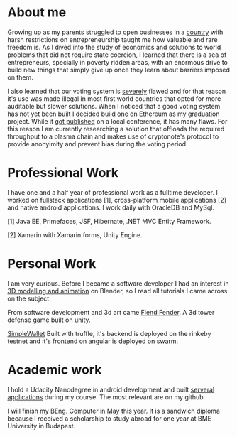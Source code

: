 # About me

Growing up as my parents struggled to open businesses in a [country](https://www.fraserinstitute.org/economic-freedom/map?geozone=world&page=map&year=2015&countries=BRA) with harsh restrictions on entrepreneurship taught me how valuable and rare freedom is. As I dived into the study of economics and solutions to world problems that did not require state coercion, I learned that there is a sea of entrepreneurs, specially in poverty ridden areas, with an enormous drive to build new things that simply give up once they learn about barriers imposed on them.

I also learned that our voting system is [severely](https://en.wikipedia.org/wiki/Electronic_voting_in_Brazil) flawed and for that reason it's use was made illegal in most first world countries that opted for more auditable but slower solutions. When I noticed that a good voting system has not yet been built I decided build [one](github.com/mtsalenc/ethervoltz) on Ethereum as my graduation project. While it [got published](https://www.linkedin.com/feed/update/urn:li:activity:6348247992734089217) on a local conference, it has many flaws. For this reason I am currently researching a solution that offloads the required throughput to a plasma chain and makes use of cryptonote's protocol to provide anonyimity and prevent bias during the voting period.

# Professional Work
I have one and a half year of professional work as a fulltime developer. I worked on fullstack applications [1], cross-platform mobile applications [2] and native android applications. I work daily with OracleDB and MySql.

[1] Java EE, Primefaces, JSF, Hibernate, .NET MVC Entity Framework.

[2] Xamarin with Xamarin.forms, Unity Engine.

# Personal Work
I am very curious. Before I became a software developer I had an interest in [3D modelling and animation](https://deltabit.wordpress.com/2014/05/29/previous-work/) on Blender, so I read all tutorials I came across on the subject.

From software development and 3d art came [Fiend Fender](https://play.google.com/store/apps/details?id=com.deltabit.fiendfender). A 3d tower defense game built on unity.

[SimpleWallet](https://github.com/mtsalenc/simple-wallet) Built with truffle, it's backend is deployed on the rinkeby testnet and it's frontend on angular is deployed on swarm.

# Academic work
I hold a Udacity Nanodegree in android development and built [serveral](https://github.com/mtsalenc/popular-movies) [applications](https://github.com/mtsalenc/comperio) during my course. The most relevant are on my github.

I will finish my BEng. Computer in May this year. It is a sandwich diploma because I received a scholarship to study abroad for one year at BME University in Budapest.


